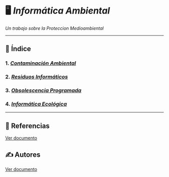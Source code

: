 # 🖥️ ***Informática Ambiental***
_Un trabajo sobre la Proteccion Medioambiental_

---
## 📑 Índice

### 1. _[Contaminación Ambiental](contaminacion_ambiental.md)_
### 2. _[Residuos Informáticos](residuo_informatico.md)_
### 3. _[Obsolescencia Programada](obsolescencia.md)_
### 4. _[Informática Ecológica](informatica_ecologica.md)_

---

## 📖 Referencias
[Ver documento](referencias.md)

## ✍️ Autores
[Ver documento](autores.md)

